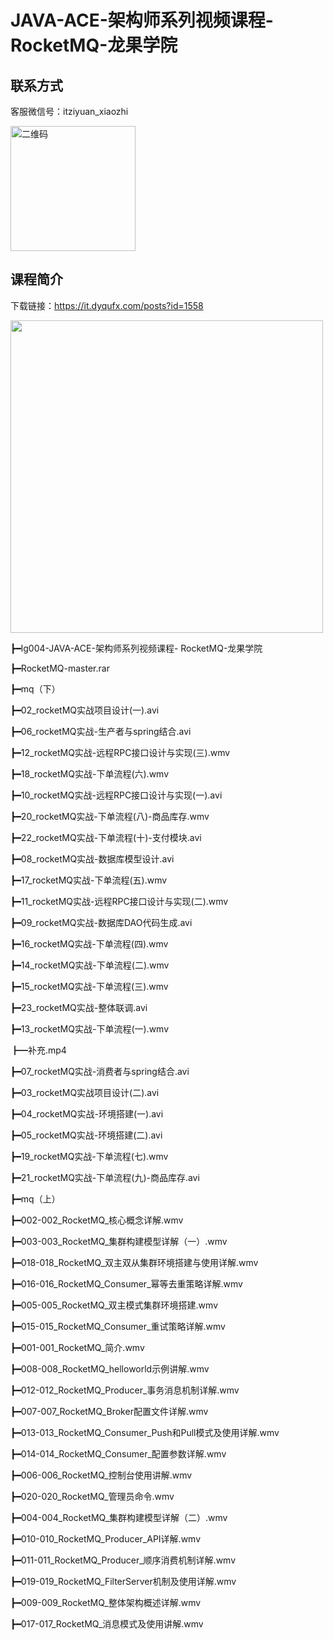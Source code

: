 # JAVA-ACE-架构师系列视频课程- RocketMQ-龙果学院

## 联系方式

客服微信号：itziyuan_xiaozhi

<img src="https://ziyuanyun.oss-cn-guangzhou.aliyuncs.com/common/20240614073449/666b82192834a.jpg" width="200" height="200" alt="二维码">

## 课程简介

下载链接：https://it.dyqufx.com/posts?id=1558

<img src="https://ziyuanyun.oss-cn-guangzhou.aliyuncs.com/yun/20240515224332/6644ca146a8e2.jpg" width="500" alt="">

  ┣━lg004-JAVA-ACE-架构师系列视频课程- RocketMQ-龙果学院

 ┣━RocketMQ-master.rar

 ┣━mq（下）

 ┣━02_rocketMQ实战项目设计(一).avi

 ┣━06_rocketMQ实战-生产者与spring结合.avi

 ┣━12_rocketMQ实战-远程RPC接口设计与实现(三).wmv

 ┣━18_rocketMQ实战-下单流程(六).wmv

 ┣━10_rocketMQ实战-远程RPC接口设计与实现(一).avi

 ┣━20_rocketMQ实战-下单流程(八)-商品库存.wmv

 ┣━22_rocketMQ实战-下单流程(十)-支付模块.avi

 ┣━08_rocketMQ实战-数据库模型设计.avi

 ┣━17_rocketMQ实战-下单流程(五).wmv

 ┣━11_rocketMQ实战-远程RPC接口设计与实现(二).wmv

 ┣━09_rocketMQ实战-数据库DAO代码生成.avi

 ┣━16_rocketMQ实战-下单流程(四).wmv

 ┣━14_rocketMQ实战-下单流程(二).wmv

 ┣━15_rocketMQ实战-下单流程(三).wmv

 ┣━23_rocketMQ实战-整体联调.avi

 ┣━13_rocketMQ实战-下单流程(一).wmv

 ┣━补充.mp4

 ┣━07_rocketMQ实战-消费者与spring结合.avi

 ┣━03_rocketMQ实战项目设计(二).avi

 ┣━04_rocketMQ实战-环境搭建(一).avi

 ┣━05_rocketMQ实战-环境搭建(二).avi

 ┣━19_rocketMQ实战-下单流程(七).wmv

 ┣━21_rocketMQ实战-下单流程(九)-商品库存.avi

 ┣━mq（上）

 ┣━002-002_RocketMQ_核心概念详解.wmv

 ┣━003-003_RocketMQ_集群构建模型详解（一）.wmv

 ┣━018-018_RocketMQ_双主双从集群环境搭建与使用详解.wmv

 ┣━016-016_RocketMQ_Consumer_幂等去重策略详解.wmv

 ┣━005-005_RocketMQ_双主模式集群环境搭建.wmv

 ┣━015-015_RocketMQ_Consumer_重试策略详解.wmv

 ┣━001-001_RocketMQ_简介.wmv

 ┣━008-008_RocketMQ_helloworld示例讲解.wmv

 ┣━012-012_RocketMQ_Producer_事务消息机制详解.wmv

 ┣━007-007_RocketMQ_Broker配置文件详解.wmv

 ┣━013-013_RocketMQ_Consumer_Push和Pull模式及使用详解.wmv

 ┣━014-014_RocketMQ_Consumer_配置参数详解.wmv

 ┣━006-006_RocketMQ_控制台使用讲解.wmv

 ┣━020-020_RocketMQ_管理员命令.wmv

 ┣━004-004_RocketMQ_集群构建模型详解（二）.wmv

 ┣━010-010_RocketMQ_Producer_API详解.wmv

 ┣━011-011_RocketMQ_Producer_顺序消费机制详解.wmv

 ┣━019-019_RocketMQ_FilterServer机制及使用详解.wmv

 ┣━009-009_RocketMQ_整体架构概述详解.wmv

 ┣━017-017_RocketMQ_消息模式及使用讲解.wmv

  